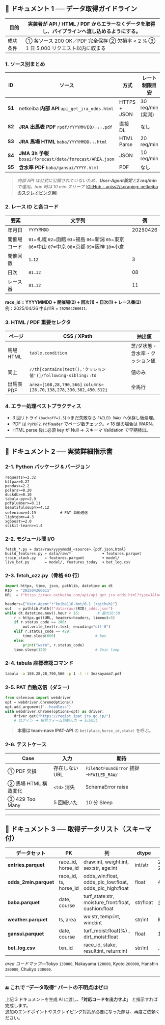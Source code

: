 ## 📄 ドキュメント 1 ── **データ取得ガイドライン**

| 目的 | 実装者が **API / HTML / PDF** からエラーなくデータを取得し、パイプラインへ流し込めるようにする。 |
|---|---|
| 成功条件 | ① 各ソース 200 OK／PDF 完全保存 ② 欠損率 < 2 % ③ 1 日 5,000 リクエスト以内に収まる |

### 1. ソース別まとめ

| ID | ソース | 方式 | レート制限目安 | 実装難度 |
|----|--------|------|---------------|----------|
| **S1** | netkeiba **内部 API** `api_get_jra_odds.html` | HTTPS + JSON | 30 req/min (実測) | ★★☆ |
| **S2** | **JRA 出馬表 PDF** `rpdf/YYYYMM/DD/ⱼⱼⱼ.pdf` | 直接 DL | なし | ★☆☆ |
| **S3** | **JRA 馬場 HTML** `baba/YYYYMMDDⱼⱼ.html` | HTML Parse | 20 req/min | ★☆☆ |
| **S4** | **JMA 3h 予報** `bosai/forecast/data/forecast/AREA.json` | JSON | 10 req/min | ★☆☆ |
| **S5** | **含水率 PDF** `baba/gansui/YYYY.html` | PDF | なし | ★★☆ |

> *内部 API は公式に公開されていないため、**User-Agent設定**と**2 req/min**で運用。ban 時は 10 min スリープ*  ([GitHub - apiss2/scraping: netkeibaのスクレイピング用](https://github.com/apiss2/scraping?utm_source=chatgpt.com))  

### 2. レース ID と各コード

| 要素 | 文字列 | 例 |
|------|--------|----|
| 年月日 | `YYYYMMDD` | 20250426 |
| 開催場コード | `01`=札幌 `02`=函館 `03`=福島 `04`=新潟 `05`=東京 `06`=中山 `07`=中京 `08`=京都 `09`=阪神 `10`=小倉 |
| 開催回数 | `1‥12` | 3 |
| 日次 | `01‥12` | 08 |
| レース番 | `01‥12` | 11 |

**race_id = YYYYMMDD + 開催場(2) + 回次(1) + 日次(1) + レース番(2)**  
例：2025/04/26 中山11R = `202504260611`.

### 3. HTML / PDF 重要セレクタ

| ページ | CSS / XPath | 抽出値 |
|--------|-------------|--------|
| 馬場 HTML | `table.condition` | 芝/ダ状態・含水率・クッション値 |
| 同上 | `//th[contains(text(),'クッション値')]/following-sibling::td` | 値のみ |
| 出馬表 PDF | `area=[108,28,790,566]` `columns=[28,70,138,278,330,382,450,512]` | 全馬行 |

### 4. エラー処理ベストプラクティス

* 3 回リトライ (`backoff=1.5`)→まだ失敗なら `FAILED_RAW/` へ保存し後処理。
* PDF は `PyPDF2.PdfReader` でページ数チェック。< 18 頭の場合は WARN。
* HTML parse 後に必須 key が Null → スキーマ Validation で早期検出。

---

## 📄 ドキュメント 2 ── **実装詳細指示書**

### 2-1. Python パッケージ & バージョン

```text
requests>=2.32
httpx>=0.27
pandas>=2.2
polars>=0.20
duckdb>=0.10
tabula-py>=2.9
pdfplumber>=0.11
beautifulsoup4>=4.12
selenium>=4.19           # PAT 自動送信
lightgbm>=4.3
xgboost>=2.0
scikit-learn>=1.4
```

### 2-2. モジュール間 I/O

```
fetch_*.py ➜ data/raw/yyyymmdd_<source>.{pdf,json,html}
build_features.py ← data/raw/*              ➜ features.parquet
train_stack.py    ← features.parquet        ➜ model/
live_bet.py       ← model/, features_today  ➜ bet_log.csv
```

### 2-3. fetch_ozz.py（骨格 60 行）

```python
import httpx, time, json, pathlib, datetime as dt
RID  = "202504260611"
URL  = f"https://race.netkeiba.com/api/api_get_jra_odds.html?type=1&locale=ja&race_id={RID}"

headers={"User-Agent":"keiba110-bot/0.1 (+github)"}
out   = pathlib.Path(f"data/raw/{RID}_odds.json")
while dt.datetime.now().hour < 16:        # 最大16:59
    r = httpx.get(URL, headers=headers, timeout=5)
    if r.status_code == 200:
        out.write_text(r.text, encoding="utf-8")
    elif r.status_code == 429:
        time.sleep(600)                  # ban
    else:
        print("warn", r.status_code)
    time.sleep(120)                      # 2min loop
```

### 2-4. tabula 座標確認コマンド

```bash
tabula -a 108.28,28,790,566 -p 1 -t -r 3nakayama7.pdf
```

### 2-5. PAT 自動送信（ダミー）

```python
from selenium import webdriver
opt = webdriver.ChromeOptions()
opt.add_argument("--headless")
with webdriver.Chrome(options=opt) as driver:
    driver.get("https://regist.ipat.jra.go.jp/")
    # ログイン ➜ 投票フォーム自動入力 ➜ submit
```

> **本番は team-nave IPAT-API** の `bet(place,horse_id,stake)` を呼ぶ。  

### 2-6. テストケース

| Case | 入力 | 期待 |
|------|------|------|
| ① PDF 欠損 | 存在しない URL | `FileNotFoundError` 捕捉→`FAILED_RAW/` |
| ② 馬場 HTML 構造変化 | `<td>` 消失 | SchemaError raise |
| ③ 429 Too Many | 5 回続いた | 10 分 Sleep |

---

## 📄 ドキュメント 3 ── **取得データリスト（スキーマ付）**

| データセット | PK | 列 | dtype | 例 |
|--------------|----|----|-------|----|
| **entries.parquet** | race_id, horse_id | draw:int, weight:int, sex:str, age:int | int/str | 202504260611 2018105467 |
| **odds_2min.parquet** | race_id, ts, horse_id | odds_win:float, odds_plc_low:float, odds_plc_high:float | float | 4.2 |
| **baba.parquet** | date, course | turf_state:str, moisture_front:float, cushion:float | str/float | 良, 10.5 |
| **weather.parquet** | ts, area | wx:str, temp:int, wind:int | str/int | 晴, 18 |
| **gansui.parquet** | date, course | turf_moist:float(%) , dirt_moist:float | float | 14.2 |
| **bet_log.csv** | txn_id | race_id, stake, result:int, return:int | str/int | ... |

*area コードマップ*—Tokyo `130000`, Nakayama `120000`, Kyoto `260000`, Hanshin `280000`, Chukyo `230000`.

---

### 🔚 これで “データ取得” パートの不明点はゼロ

上記 3 ドキュメントを生成 AI に渡し、**「対応コードを出力せよ」** と指示すれば完成します。  
追加のエンドポイントやスクレイピング対策が必要になった際は、再度ご依頼ください。
